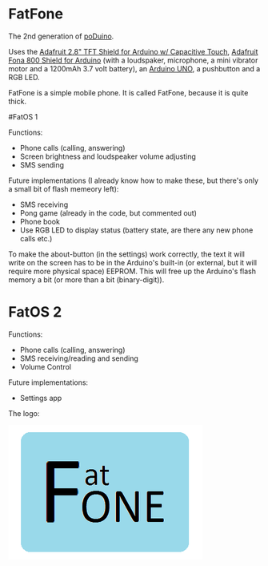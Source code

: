 # FatFone
The 2nd generation of [poDuino](https://github.com/Nanohenry10-9/poDuino).

Uses the [Adafruit 2.8" TFT Shield for Arduino w/ Capacitive Touch](https://www.adafruit.com/product/1947), [Adafruit Fona 800 Shield for Arduino](https://www.adafruit.com/product/2468) (with a loudspaker, microphone, a mini vibrator motor and a 1200mAh 3.7 volt battery), an [Arduino UNO](https://www.arduino.cc/en/Main/ArduinoBoardUno), a pushbutton and a RGB LED.

FatFone is a simple mobile phone. It is called FatFone, because it is quite thick.


#FatOS 1

Functions:
- Phone calls (calling, answering)
- Screen brightness and loudspeaker volume adjusting
- SMS sending

Future implementations (I already know how to make these, but there's only a small bit of flash memeory left):
- SMS receiving
- Pong game (already in the code, but commented out)
- Phone book
- Use RGB LED to display status (battery state, are there any new phone calls etc.)

To make the about-button (in the settings) work correctly, the text it will write on the screen has to be in the Arduino's built-in (or external, but it will require more physical space) EEPROM. This will free up the Arduino's flash memory a bit (or more than a bit (binary-digit)).


# FatOS 2

Functions:
- Phone calls (calling, answering)
- SMS receiving/reading and sending
- Volume Control

Future implementations:
- Settings app


The logo:

![FatFone logo](FatFoneLogo.png)